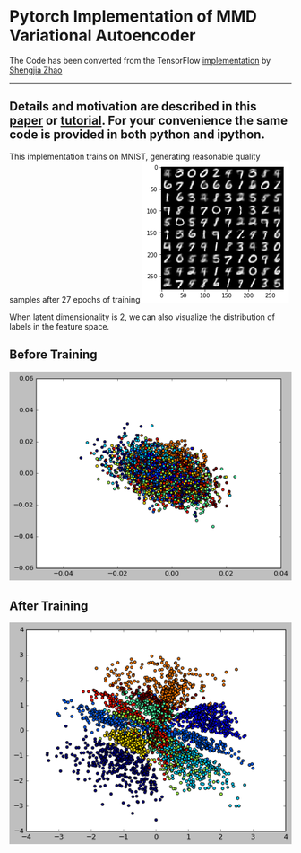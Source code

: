 # Pytorch Implementation of MMD Variational Autoencoder

The Code has been converted from the TensorFlow [implementation](https://github.com/ShengjiaZhao/MMD-Variational-Autoencoder) by [Shengjia Zhao](https://github.com/ShengjiaZhao)

-----------------------------------------------------------------------------------------------------------------------------
Details and motivation are described in this [paper](https://arxiv.org/abs/1706.02262) or [tutorial](http://szhao.me/2017/06/10/a-tutorial-on-mmd-variational-autoencoders.html). For your convenience the same code is provided in both python and ipython.
----------------------------------------------------------------------------------------------------------------------------
This implementation trains on MNIST, generating reasonable quality samples after 27 epochs of training
![mnist](plots/generation.png)

When latent dimensionality is 2, we can also visualize the distribution of labels in the feature space. 

## Before Training
![mnist](plots/scatter-before-training_classic.png)

## After Training
![mnist](plots/scatter-after-training_classic.png)


